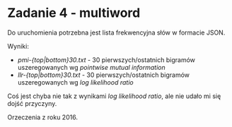 Zadanie 4 - multiword
=====================

Do uruchomienia potrzebna jest lista frekwencyjna słów w formacie JSON.

Wyniki:
- *pmi-{top|bottom}30.txt* - 30 pierwszych/ostatnich bigramów uszeregowanych wg *pointwise mutual information*
- *llr-{top|bottom}30.txt* - 30 pierwszych/ostatnich bigramów uszeregowanych wg *log likelihood ratio*

Coś jest chyba nie tak z wynikami *log likelihood ratio*, ale nie udało mi się dojść przyczyny.

Orzeczenia z roku 2016.